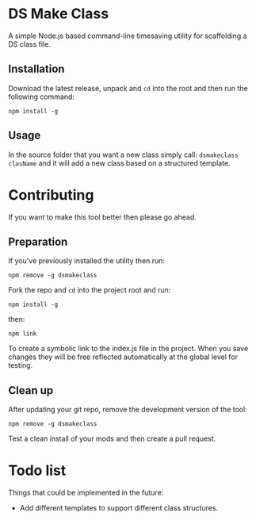 # DS Make Class

A simple Node.js based command-line timesaving utility for scaffolding a DS class file.

## Installation

Download the latest release, unpack and `cd` into the root and then run the following command:

`npm install -g`


## Usage

In the source folder that you want a new class simply call: `dsmakeclass clasName` and it will add a new class based on a structured template.


# Contributing

If you want to make this tool better then please go ahead.

## Preparation
If you've previously installed the utility then run:

`npm remove -g dsmakeclass`

Fork the repo and `cd` into the project root and run:

`npm install -g`

then:

`npm link`

To create a symbolic link to the index.js file in the project. When you save changes they will be free reflected automatically at the global level for testing.

## Clean up

After updating your git repo, remove the development version of the tool:

`npm remove -g dsmakeclass`

Test a clean install of your mods and then create a pull request.

# Todo list
Things that could be implemented in the future:

* Add different templates to support different class structures.
